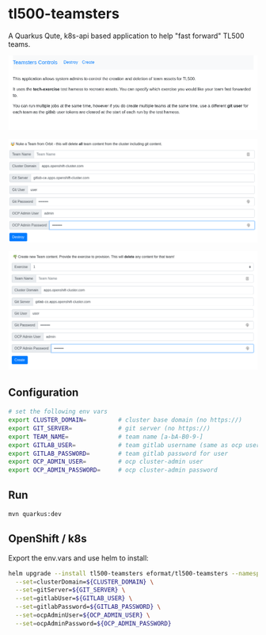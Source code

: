 # tl500-teamsters

A Quarkus Qute, k8s-api based application to help "fast forward" TL500 teams. 

![images/teamster-intro.png](images/teamster-intro.png)

![images/teamster-nuke.png](images/teamster-nuke.png)

![images/teamster-create.png](images/teamster-create.png)

## Configuration

```bash
# set the following env vars
export CLUSTER_DOMAIN=         # cluster base domain (no https://)
export GIT_SERVER=             # git server (no https://)
export TEAM_NAME=              # team name [a-bA-B0-9-]
export GITLAB_USER=            # team gitlab username (same as ocp username)
export GITLAB_PASSWORD=        # team gitlab password for user
export OCP_ADMIN_USER=         # ocp cluster-admin user
export OCP_ADMIN_PASSWORD=     # ocp cluster-admin password
```

## Run

```bash
mvn quarkus:dev
```

## OpenShift / k8s

Export the env.vars and use helm to install:

```bash
helm upgrade --install tl500-teamsters eformat/tl500-teamsters --namespace teamsters-test --create-namespace \
  --set=clusterDomain=${CLUSTER_DOMAIN} \
  --set=gitServer=${GIT_SERVER} \
  --set=gitlabUser=${GITLAB_USER} \
  --set=gitlabPassword=${GITLAB_PASSWORD} \
  --set=ocpAdminUser=${OCP_ADMIN_USER} \
  --set=ocpAdminPassword=${OCP_ADMIN_PASSWORD}
```
